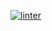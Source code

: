  [![linter](https://github.com/Jonathan-Tesfaye/Unit3-03/workflows/linter/badge.svg)](https://github.com/marketplace/actions/super-linter)
